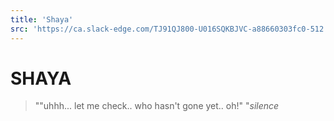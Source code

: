 ```yaml
---
title: 'Shaya'
src: 'https://ca.slack-edge.com/TJ91QJ800-U016SQKBJVC-a88660303fc0-512'
---
```


# SHAYA

> ""uhhh... let me check.. who hasn't gone yet.. oh!"
> "_silence_
